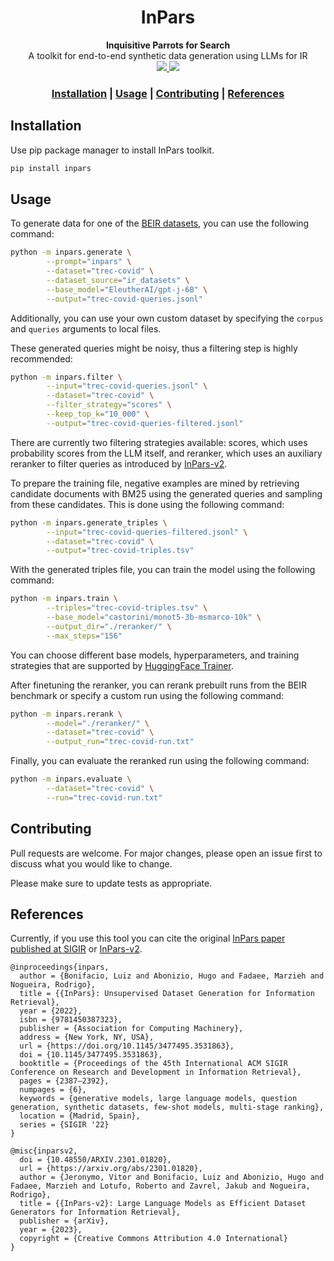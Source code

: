<h1 align="center">InPars</h1>
<div align="center">
  <strong>Inquisitive Parrots for Search</strong>
</div>
<div align="center">
  A toolkit for end-to-end synthetic data generation using LLMs for IR
</div>
<div align="center">
	<a href="https://pypi.org/project/inpars/">
		<img src="https://img.shields.io/pypi/v/inpars?style=flat-square">
	</a>
	<a href="">
		<img src="https://img.shields.io/github/contributors/zetaalphavector/inpars?style=flat-square">
	</a>
</div>

<div align="center">
  <h3>
    <a href="#Installation">Installation</a>
    <span> | </span>
    <a href="#Usage">Usage</a>
    <span> | </span>
    <a href="#Contributing">Contributing</a>
    <span> | </span>
    <a href="#References">References</a>
  </h3>
</div>


## Installation

Use pip package manager to install InPars toolkit.

```bash
pip install inpars
```

## Usage

To generate data for one of the [BEIR datasets](https://github.com/beir-cellar/beir), you can use the following command:

```bash
python -m inpars.generate \
        --prompt="inpars" \
        --dataset="trec-covid" \
        --dataset_source="ir_datasets" \
        --base_model="EleutherAI/gpt-j-6B" \
        --output="trec-covid-queries.jsonl" 
```

Additionally, you can use your own custom dataset by specifying the `corpus` and `queries` arguments to local files.

These generated queries might be noisy, thus a filtering step is highly recommended:

```bash
python -m inpars.filter \
        --input="trec-covid-queries.jsonl" \
        --dataset="trec-covid" \
        --filter_strategy="scores" \
        --keep_top_k="10_000" \
        --output="trec-covid-queries-filtered.jsonl"
```

There are currently two filtering strategies available: scores, which uses probability scores from the LLM itself, and reranker, which uses an auxiliary reranker to filter queries as introduced by [InPars-v2](https://arxiv.org/abs/2301.01820).

To prepare the training file, negative examples are mined by retrieving candidate documents with BM25 using the generated queries and sampling from these candidates. This is done using the following command:

```bash
python -m inpars.generate_triples \
        --input="trec-covid-queries-filtered.jsonl" \
        --dataset="trec-covid" \
        --output="trec-covid-triples.tsv"
```

With the generated triples file, you can train the model using the following command:

```bash
python -m inpars.train \
        --triples="trec-covid-triples.tsv" \
        --base_model="castorini/monot5-3b-msmarco-10k" \
        --output_dir="./reranker/" \
        --max_steps="156"
```

You can choose different base models, hyperparameters, and training strategies that are supported by [HuggingFace Trainer](https://huggingface.co/docs/transformers/main_classes/trainer).

After finetuning the reranker, you can rerank prebuilt runs from the BEIR benchmark or specify a custom run using the following command:

```bash
python -m inpars.rerank \
        --model="./reranker/" \
        --dataset="trec-covid" \
        --output_run="trec-covid-run.txt"
```

Finally, you can evaluate the reranked run using the following command:

```bash
python -m inpars.evaluate \
        --dataset="trec-covid" \
        --run="trec-covid-run.txt"
```

## Contributing

Pull requests are welcome. For major changes, please open an issue first
to discuss what you would like to change.

Please make sure to update tests as appropriate.


## References

Currently, if you use this tool you can cite the original [InPars paper published at SIGIR](https://dl.acm.org/doi/10.1145/3477495.3531863) or [InPars-v2](https://arxiv.org/abs/2301.01820).

```
@inproceedings{inpars,
  author = {Bonifacio, Luiz and Abonizio, Hugo and Fadaee, Marzieh and Nogueira, Rodrigo},
  title = {{InPars}: Unsupervised Dataset Generation for Information Retrieval},
  year = {2022},
  isbn = {9781450387323},
  publisher = {Association for Computing Machinery},
  address = {New York, NY, USA},
  url = {https://doi.org/10.1145/3477495.3531863},
  doi = {10.1145/3477495.3531863},
  booktitle = {Proceedings of the 45th International ACM SIGIR Conference on Research and Development in Information Retrieval},
  pages = {2387–2392},
  numpages = {6},
  keywords = {generative models, large language models, question generation, synthetic datasets, few-shot models, multi-stage ranking},
  location = {Madrid, Spain},
  series = {SIGIR '22}
}
```

```
@misc{inparsv2,
  doi = {10.48550/ARXIV.2301.01820},
  url = {https://arxiv.org/abs/2301.01820},
  author = {Jeronymo, Vitor and Bonifacio, Luiz and Abonizio, Hugo and Fadaee, Marzieh and Lotufo, Roberto and Zavrel, Jakub and Nogueira, Rodrigo},
  title = {{InPars-v2}: Large Language Models as Efficient Dataset Generators for Information Retrieval},
  publisher = {arXiv},
  year = {2023},
  copyright = {Creative Commons Attribution 4.0 International}
}
```